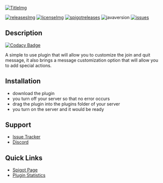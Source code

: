 [TitleImg]: https://i.imgur.com/lBcgymZ.png
[Spigot]: https://www.spigotmc.org/resources/57006/
[releases]: https://github.com/jonagamerpro1234/CustomJoinAndQuitMessages/releases/latest
[releasesImg]: https://img.shields.io/github/v/release/jonagamerpro1234/CustomJoinAndQuitMessages.svg?color=blue&include_prereleases&label=git-releases&style=for-the-badge
[license]: https://github.com/jonagamerpro1234/CustomJoinAndQuitMessages/blob/master/LICENSE
[licenseImg]: https://img.shields.io/github/license/jonagamerpro1234/CustomJoinAndQuitMessages.svg?style=for-the-badge
[spigotreleases]: https://img.shields.io/spiget/version/57006?color=green&label=spigot-releases&style=for-the-badge
[issues]: https://img.shields.io/github/issues/jonagamerpro1234/CustomJoinAndQuitMessages.svg?color=yellow&style=for-the-badge
[javaversion]: https://img.shields.io/badge/Java-11%2B-red?style=for-the-badge
[issueslink]: https://github.com/jonagamerpro1234/CustomJoinAndQuitMessages/issues

[![TitleImg]][Spigot]

[![releasesImg]][releases] [![licenseImg]][license] [![spigotreleases]][spigot] ![javaversion] [![issues]][issueslink]

## Description

[![Codacy Badge](https://api.codacy.com/project/badge/Grade/da90f760aea148fa95e32465eba8e8e5)](https://app.codacy.com/gh/jonagamerpro1234/CustomJoinAndQuitMessages?utm_source=github.com&utm_medium=referral&utm_content=jonagamerpro1234/CustomJoinAndQuitMessages&utm_campaign=Badge_Grade_Settings)

A simple to use plugin that will allow you to customize the join and quit message, it also brings a message customization option that will allow you to add special actions.

## Installation
* download the plugin
* you turn off your server so that no error occurs
* drag the plugin into the plugins folder of your server
* you turn on the server and it would be ready

## Support
* [Issue Tracker](https://github.com/jonagamerpro1234/CustomJoinAndQuitMessages/issues)
* [Discord](https://discord.gg/c5GhQDQCK5)

## Quick Links
* [Spigot Page][Spigot]
* [Plugin Statistics](https://bstats.org/plugin/bukkit/CustomJoinAndQuitMessages/6318)


